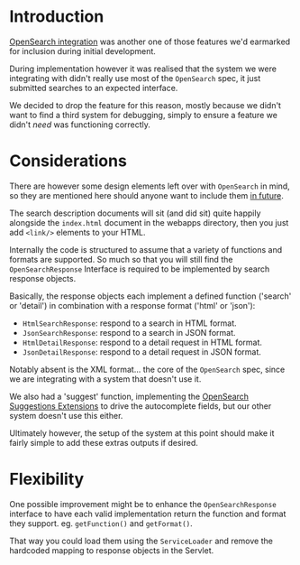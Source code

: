 Introduction
=====
[OpenSearch integration](http://www.opensearch.org/Home) was another one of those features we'd earmarked for inclusion during initial development.

During implementation however it was realised that the system we were integrating with didn't really use most of the `OpenSearch` spec, it just submitted searches to an expected interface.

We decided to drop the feature for this reason, mostly because we didn't want to find a third system for debugging, simply to ensure a feature we didn't *need* was functioning correctly.

Considerations
=====
There are however some design elements left over with `OpenSearch` in mind, so they are mentioned here should anyone want to include them [in future](FutureDevelopment.md).

The search description documents will sit (and did sit) quite happily alongside the `index.html` document in the webapps directory, then you just add `<link/>` elements to your HTML.

Internally the code is structured to assume that a variety of functions and formats are supported. So much so that you will still find the `OpenSearchResponse` Interface is required to be implemented by search response objects.

Basically, the response objects each implement a defined function ('search' or 'detail') in combination with a response format ('html' or 'json'):
  * `HtmlSearchResponse`: respond to a search in HTML format.
  * `JsonSearchResponse`: respond to a search in JSON format.
  * `HtmlDetailResponse`: respond to a detail request in HTML format.
  * `JsonDetailResponse`: respond to a detail request in JSON format.

Notably absent is the XML format... the core of the `OpenSearch` spec, since we are integrating with a system that doesn't use it.

We also had a 'suggest' function, implementing the [OpenSearch Suggestions Extensions](http://www.opensearch.org/Specifications/OpenSearch/Extensions/Suggestions/1.1) to drive the autocomplete fields, but our other system doesn't use this either.

Ultimately however, the setup of the system at this point should make it fairly simple to add these extras outputs if desired.

Flexibility
=====
One possible improvement might be to enhance the `OpenSearchResponse` interface to have each valid implementation return the function and format they support. eg. `getFunction()` and `getFormat()`.

That way you could load them using the `ServiceLoader` and remove the hardcoded mapping to response objects in the Servlet.
